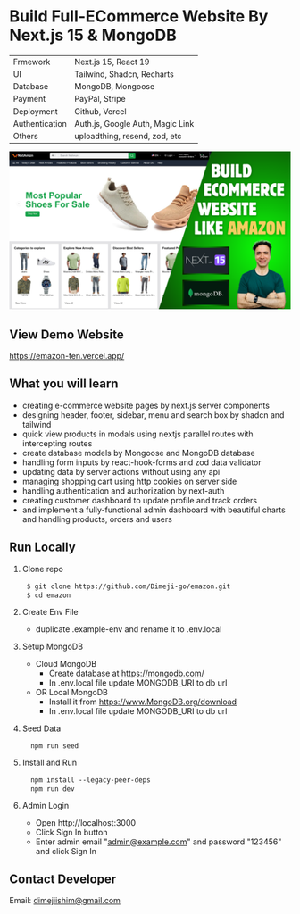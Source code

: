 # Build Full-ECommerce Website By Next.js 15 & MongoDB

|                |                                  |
| -------------- | -------------------------------- |
| Frmework       | Next.js 15, React 19             |
| UI             | Tailwind, Shadcn, Recharts       |
| Database       | MongoDB, Mongoose                |
| Payment        | PayPal, Stripe                   |
| Deployment     | Github, Vercel                   |
| Authentication | Auth.js, Google Auth, Magic Link |
| Others         | uploadthing, resend, zod, etc    |

[![Next.js MongoDB Emazon](/public/images/app.png)](https://emazon-ten.vercel.app/)

## View Demo Website

https://emazon-ten.vercel.app/

## What you will learn

- creating e-commerce website pages by next.js server components
- designing header, footer, sidebar, menu and search box by shadcn and tailwind
- quick view products in modals using nextjs parallel routes with intercepting routes
- create database models by Mongoose and MongoDB database
- handling form inputs by react-hook-forms and zod data validator
- updating data by server actions without using any api
- managing shopping cart using http cookies on server side
- handling authentication and authorization by next-auth
- creating customer dashboard to update profile and track orders
- and implement a fully-functional admin dashboard with beautiful charts and handling products, orders and users

## Run Locally

1. Clone repo

   ```shell
    $ git clone https://github.com/Dimeji-go/emazon.git
    $ cd emazon
   ```

2. Create Env File

   - duplicate .example-env and rename it to .env.local

3. Setup MongoDB

   - Cloud MongoDB
     - Create database at https://mongodb.com/
     - In .env.local file update MONGODB_URI to db url
   - OR Local MongoDB
     - Install it from https://www.MongoDB.org/download
     - In .env.local file update MONGODB_URI to db url

4. Seed Data

   ```shell
     npm run seed
   ```

5. Install and Run

   ```shell
     npm install --legacy-peer-deps
     npm run dev
   ```

6. Admin Login

   - Open http://localhost:3000
   - Click Sign In button
   - Enter admin email "admin@example.com" and password "123456" and click Sign In


## Contact Developer

Email: dimejiishim@gmail.com

